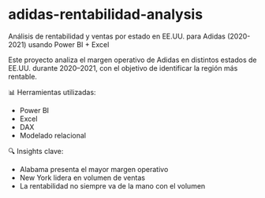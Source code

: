 # adidas-rentabilidad-analysis
Análisis de rentabilidad y ventas por estado en EE.UU. para Adidas (2020-2021) usando Power BI + Excel

Este proyecto analiza el margen operativo de Adidas en distintos estados de EE.UU. durante 2020–2021, con el objetivo de identificar la región más rentable.

📊 Herramientas utilizadas:  
- Power BI  
- Excel  
- DAX  
- Modelado relacional  

🔍 Insights clave:
- Alabama presenta el mayor margen operativo
- New York lidera en volumen de ventas
- La rentabilidad no siempre va de la mano con el volumen
